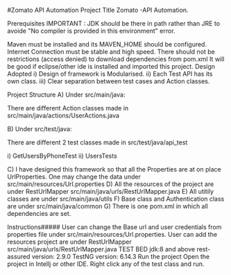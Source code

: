 #Zomato API Automation
Project Title
Zomato -API Automation.

Prerequisites
IMPORTANT : JDK should be there in path rather than JRE to avoide "No compiler is provided in this environment" error.

Maven must be installed and its MAVEN_HOME should be configured.
Internet Connection must be stable and high speed.
There should not be restrictions (access denied) to download dependencies from pom.xml
It will be good if eclipse/other ide is installed and imported this project.
Design Adopted
i) Design of framework is Modularised. ii) Each Test API has its own class. iii) Clear separation between test cases and Action classes.

Project Structure
A) Under src/main/java:

There are different Action classes made in src/main/java/actions/UserActions.java

B) Under src/test/java:

There are different 2 test classes made in src/test/java/api_test

i) GetUsersByPhoneTest ii) UsersTests

C) I have designed this framework so that all the Properties are at on place UrlProperties. One may change the data under src/main/resources/Url.properties 
D) All the resources of the project are under RestUrlMapper src/main/java/urls/RestUrlMapper.java 
E) All utitily classes are under src/main/java/utils 
F) Base class and Authentication class are under src/main/java/common 
G) There is one pom.xml in which all dependencies are set.

Instructions#####
User can change the Base url and user credentials from properties file under src/main/resources/Url.properties.
User can add the resources project are under RestUrlMapper src/main/java/urls/RestUrlMapper.java
TEST BED
jdk:8 and above
rest-assured version:  2.9.0
TestNG version: 6.14.3
Run the project
Open the project in Intellj or other IDE.
Right click any of the test class and run.
